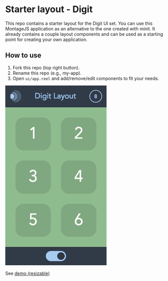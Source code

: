 # Starter layout - Digit

This repo contains a starter layout for the Digit UI set. You can use this MontageJS application as an alternative to the one created with minit. It already contains a couple layout components and can be used as a starting point for creating your own application.

## How to use

1. Fork this repo (top right button).
2. Rename this repo (e.g., my-app).
3. Open `ui/app.reel` and add/remove/edit components to fit your needs.

![phone layout](demo/phone.png)

See [demo (resizable)](http://simurai.github.io/digit-layout/demo)
